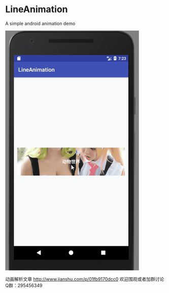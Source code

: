 # LineAnimation
A simple android animation demo

 ![image](https://github.com/RoyWallace/LineAnimation/blob/master/pic/LineAnimation.gif?raw=true)

动画解析文章
http://www.jianshu.com/p/01fb9170dcc0
欢迎围观或者加群讨论 Q群：295456349
